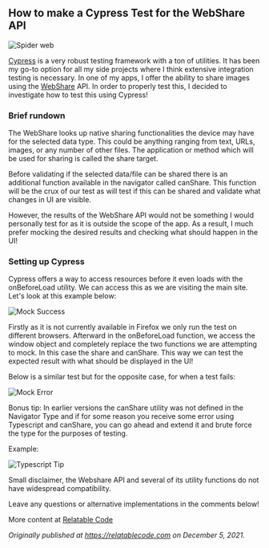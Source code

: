 ## How to make a Cypress Test for the WebShare API


![Spider web](https://cdn.hashnode.com/res/hashnode/image/upload/v1638719799132/tdjgGzAdF.jpeg)

[Cypress](https://www.cypress.io/) is a very robust testing framework with a ton of utilities. It has been my go-to option for all my side projects where I think extensive integration testing is necessary. In one of my apps, I offer the ability to share images using the [WebShare](https://web.dev/web-share/) API. In order to properly test this, I decided to investigate how to test this using Cypress!

### Brief rundown

The WebShare looks up native sharing functionalities the device may have for the selected data type. This could be anything ranging from text, URLs, images, or any number of other files. The application or method which will be used for sharing is called the share target.

Before validating if the selected data/file can be shared there is an additional function available in the navigator called canShare. This function will be the crux of our test as will test if this can be shared and validate what changes in UI are visible.

However, the results of the WebShare API would not be something I would personally test for as it is outside the scope of the app. As a result, I much prefer mocking the desired results and checking what should happen in the UI!

### Setting up Cypress

Cypress offers a way to access resources before it even loads with the onBeforeLoad utility. We can access this as we are visiting the main site. Let's look at this example below:

![Mock Success](https://cdn.hashnode.com/res/hashnode/image/upload/v1638719800830/nuHiwWyWi.png)

Firstly as it is not currently available in Firefox we only run the test on different browsers. Afterward in the onBeforeLoad function, we access the window object and completely replace the two functions we are attempting to mock. In this case the share and canShare. This way we can test the expected result with what should be displayed in the UI!

Below is a similar test but for the opposite case, for when a test fails:

![Mock Error](https://cdn.hashnode.com/res/hashnode/image/upload/v1638719802400/gNPDB-TA5.png)

Bonus tip: In earlier versions the canShare utility was not defined in the Navigator Type and if for some reason you receive some error using Typescript and canShare, you can go ahead and extend it and brute force the type for the purposes of testing.

Example:

![Typescript Tip](https://cdn.hashnode.com/res/hashnode/image/upload/v1638719803901/5p6snbJ4Y.png)

Small disclaimer, the Webshare API and several of its utility functions do not have widespread compatibility.

Leave any questions or alternative implementations in the comments below!

More content at [Relatable Code](https://relatablecode.com)

_Originally published at_ [_https://relatablecode.com_](https://relatablecode.com/how-to-mock-the-webshare-api-in-a-cypress-test/) _on December 5, 2021._